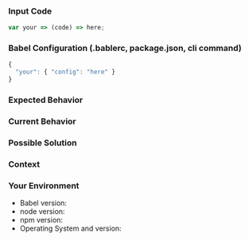 <!---
BEFORE YOU SUBMIT please read the following:

If you have a support request or question please submit them to one of this resources:

* Discussion Forum: https://discuss.babeljs.io/
* StackOverflow: http://stackoverflow.com/questions/tagged/babeljs using the tag `babeljs`
* Slack community: https://slack.babeljs.io/
* Also have a look at the Readme for more information on how to get support:
  https://github.com/babel/babel/blob/master/README.md

Issues on github are only issues related to development of babel itself and we cannot answer 
support questions here.
-->

<!--- Provide a general summary of the issue in the title above -->

### Input Code
<!--- If you're describing a bug, please let us know which sample code reproduces your problem -->

```js
var your => (code) => here;
```

### Babel Configuration (.bablerc, package.json, cli command)
<!--- If describing a bug, tell us what your babel configuration looks like -->

```js
{
  "your": { "config": "here" }
}
```

### Expected Behavior
<!--- If you're describing a bug, tell us what should happen -->
<!--- If you're suggesting a change/improvement, tell us how it should work -->

### Current Behavior
<!--- If describing a bug, tell us what happens instead of the expected behavior -->
<!--- If suggesting a change/improvement, explain the difference from current behavior -->

### Possible Solution
<!--- Not obligatory, but suggest a fix/reason for the bug, -->
<!--- or ideas how to implement the addition or change -->

### Context
<!--- How has this issue affected you? What are you trying to accomplish? -->
<!--- Providing context helps us come up with a solution that is most useful in the real world -->

### Your Environment
<!--- Include as many relevant details about the environment you experienced the bug in -->
* Babel version: 
* node version: 
* npm version: 
* Operating System and version: 
